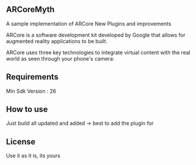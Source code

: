 ## ARCoreMyth
A sample implementation of ARCore New Plugins and improvements

ARCore is a software development kit developed by Google that allows for augmented reality applications to be built.

ARCore uses three key technologies to integrate virtual content with the real world as seen through your phone's camera:

## Requirements  
Min Sdk Version : 26  

## How to use
Just build all updated and added -> best to add the plugin for 

## License

Use it as it is, its yours

    
